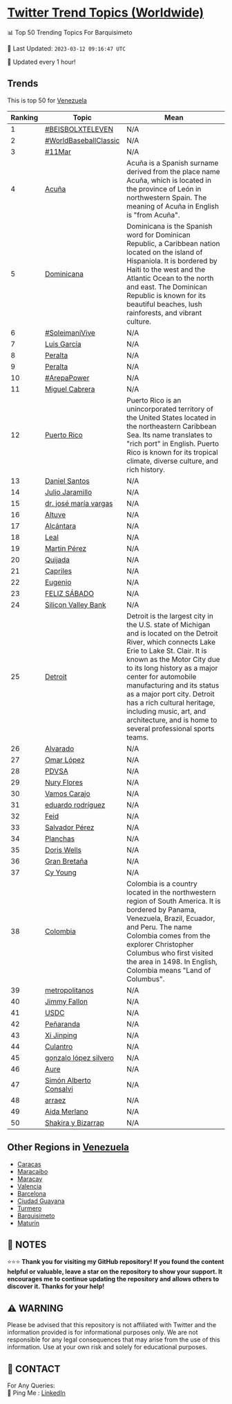 [Twitter Trend Topics (Worldwide)](https://github.com/ErcinDedeoglu/Twitter-Trend-Topics)
==========


📊 Top 50 Trending Topics For Barquisimeto

📆 Last Updated: `2023-03-12 09:16:47 UTC`

🔧 Updated every 1 hour!


## Trends

This is top 50 for [Venezuela](</Venezuela>)

| Ranking | Topic | Mean |
| ------- | ------------ | ------------ |
| 1 | [#BEISBOLXTELEVEN](http://twitter.com/search?q=%23BEISBOLXTELEVEN) | N/A |
| 2 | [#WorldBaseballClassic](http://twitter.com/search?q=%23WorldBaseballClassic) | N/A |
| 3 | [#11Mar](http://twitter.com/search?q=%2311Mar) | N/A |
| 4 | [Acuña](http://twitter.com/search?q=Acu%c3%b1a) | Acuña is a Spanish surname derived from the place name Acuña, which is located in the province of León in northwestern Spain. The meaning of Acuña in English is "from Acuña". |
| 5 | [Dominicana](http://twitter.com/search?q=Dominicana) | Dominicana is the Spanish word for Dominican Republic, a Caribbean nation located on the island of Hispaniola. It is bordered by Haiti to the west and the Atlantic Ocean to the north and east. The Dominican Republic is known for its beautiful beaches, lush rainforests, and vibrant culture. |
| 6 | [#SoleimaniVive](http://twitter.com/search?q=%23SoleimaniVive) | N/A |
| 7 | [Luis García](http://twitter.com/search?q=Luis+Garc%c3%ada) | N/A |
| 8 | [Peralta](http://twitter.com/search?q=Peralta) | N/A |
| 9 | [Peralta](http://twitter.com/search?q=Peralta) | N/A |
| 10 | [#ArepaPower](http://twitter.com/search?q=%23ArepaPower) | N/A |
| 11 | [Miguel Cabrera](http://twitter.com/search?q=Miguel+Cabrera) | N/A |
| 12 | [Puerto Rico](http://twitter.com/search?q=Puerto+Rico) | Puerto Rico is an unincorporated territory of the United States located in the northeastern Caribbean Sea. Its name translates to "rich port" in English. Puerto Rico is known for its tropical climate, diverse culture, and rich history. |
| 13 | [Daniel Santos](http://twitter.com/search?q=Daniel+Santos) | N/A |
| 14 | [Julio Jaramillo](http://twitter.com/search?q=Julio+Jaramillo) | N/A |
| 15 | [dr. josé maría vargas](http://twitter.com/search?q=dr.+jos%c3%a9+mar%c3%ada+vargas) | N/A |
| 16 | [Altuve](http://twitter.com/search?q=Altuve) | N/A |
| 17 | [Alcántara](http://twitter.com/search?q=Alc%c3%a1ntara) | N/A |
| 18 | [Leal](http://twitter.com/search?q=Leal) | N/A |
| 19 | [Martin Pérez](http://twitter.com/search?q=Martin+P%c3%a9rez) | N/A |
| 20 | [Quijada](http://twitter.com/search?q=Quijada) | N/A |
| 21 | [Capriles](http://twitter.com/search?q=Capriles) | N/A |
| 22 | [Eugenio](http://twitter.com/search?q=Eugenio) | N/A |
| 23 | [FELIZ SÁBADO](http://twitter.com/search?q=FELIZ+S%c3%81BADO) | N/A |
| 24 | [Silicon Valley Bank](http://twitter.com/search?q=Silicon+Valley+Bank) | N/A |
| 25 | [Detroit](http://twitter.com/search?q=Detroit) | Detroit is the largest city in the U.S. state of Michigan and is located on the Detroit River, which connects Lake Erie to Lake St. Clair. It is known as the Motor City due to its long history as a major center for automobile manufacturing and its status as a major port city. Detroit has a rich cultural heritage, including music, art, and architecture, and is home to several professional sports teams. |
| 26 | [Alvarado](http://twitter.com/search?q=Alvarado) | N/A |
| 27 | [Omar López](http://twitter.com/search?q=Omar+L%c3%b3pez) | N/A |
| 28 | [PDVSA](http://twitter.com/search?q=PDVSA) | N/A |
| 29 | [Nury Flores](http://twitter.com/search?q=Nury+Flores) | N/A |
| 30 | [Vamos Carajo](http://twitter.com/search?q=Vamos+Carajo) | N/A |
| 31 | [eduardo rodríguez](http://twitter.com/search?q=eduardo+rodr%c3%adguez) | N/A |
| 32 | [Feid](http://twitter.com/search?q=Feid) | N/A |
| 33 | [Salvador Pérez](http://twitter.com/search?q=Salvador+P%c3%a9rez) | N/A |
| 34 | [Planchas](http://twitter.com/search?q=Planchas) | N/A |
| 35 | [Doris Wells](http://twitter.com/search?q=Doris+Wells) | N/A |
| 36 | [Gran Bretaña](http://twitter.com/search?q=Gran+Breta%c3%b1a) | N/A |
| 37 | [Cy Young](http://twitter.com/search?q=Cy+Young) | N/A |
| 38 | [Colombia](http://twitter.com/search?q=Colombia) | Colombia is a country located in the northwestern region of South America. It is bordered by Panama, Venezuela, Brazil, Ecuador, and Peru. The name Colombia comes from the explorer Christopher Columbus who first visited the area in 1498. In English, Colombia means "Land of Columbus". |
| 39 | [metropolitanos](http://twitter.com/search?q=metropolitanos) | N/A |
| 40 | [Jimmy Fallon](http://twitter.com/search?q=Jimmy+Fallon) | N/A |
| 41 | [USDC](http://twitter.com/search?q=USDC) | N/A |
| 42 | [Peñaranda](http://twitter.com/search?q=Pe%c3%b1aranda) | N/A |
| 43 | [Xi Jinping](http://twitter.com/search?q=Xi+Jinping) | N/A |
| 44 | [Culantro](http://twitter.com/search?q=Culantro) | N/A |
| 45 | [gonzalo lópez silvero](http://twitter.com/search?q=gonzalo+l%c3%b3pez+silvero) | N/A |
| 46 | [Aure](http://twitter.com/search?q=Aure) | N/A |
| 47 | [Simón Alberto Consalvi](http://twitter.com/search?q=Sim%c3%b3n+Alberto+Consalvi) | N/A |
| 48 | [arraez](http://twitter.com/search?q=arraez) | N/A |
| 49 | [Aida Merlano](http://twitter.com/search?q=Aida+Merlano) | N/A |
| 50 | [Shakira y Bizarrap](http://twitter.com/search?q=Shakira+y+Bizarrap) | N/A |



## Other Regions in [Venezuela](</Venezuela>)

* [Caracas](</Venezuela/Caracas.md>)
* [Maracaibo](</Venezuela/Maracaibo.md>)
* [Maracay](</Venezuela/Maracay.md>)
* [Valencia](</Venezuela/Valencia.md>)
* [Barcelona](</Venezuela/Barcelona.md>)
* [Ciudad Guayana](</Venezuela/Ciudad Guayana.md>)
* [Turmero](</Venezuela/Turmero.md>)
* [Barquisimeto](</Venezuela/Barquisimeto.md>)
* [Maturín](</Venezuela/Maturín.md>)



## 📝 NOTES

⭐⭐⭐ **Thank you for visiting my GitHub repository! If you found the content helpful or valuable, leave a star on the repository to show your support. It encourages me to continue updating the repository and allows others to discover it. Thanks for your help!**


## ⚠️ WARNING

Please be advised that this repository is not affiliated with Twitter and the information provided is for informational purposes only. We are not responsible for any legal consequences that may arise from the use of this information. Use at your own risk and solely for educational purposes.


## 📨 CONTACT

 For Any Queries:  
            🏓 Ping Me : [LinkedIn](https://www.linkedin.com/in/ercindedeoglu/)
